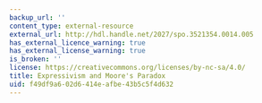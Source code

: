 ```yaml
---
backup_url: ''
content_type: external-resource
external_url: http://hdl.handle.net/2027/spo.3521354.0014.005
has_external_licence_warning: true
has_external_license_warning: true
is_broken: ''
license: https://creativecommons.org/licenses/by-nc-sa/4.0/
title: Expressivism and Moore's Paradox
uid: f49df9a6-02d6-414e-afbe-43b5c5f4d632
---
```

